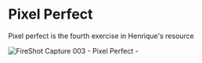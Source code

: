 # Pixel Perfect
Pixel perfect is the fourth exercise in Henrique's resource

![FireShot Capture 003 - Pixel Perfect - ](https://github.com/Lumar-ux/Becode/assets/82873564/f9091ea1-ab3b-4075-9693-d626c09c05aa)
